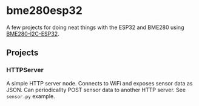 # bme280esp32

A few projects for doing neat things with the ESP32 and BME280 using [BME280-I2C-ESP32](https://github.com/Takatsuki0204/BME280-I2C-ESP32).

## Projects

### HTTPServer

A simple HTTP server node. Connects to WiFi and exposes sensor data as JSON. Can periodicallty POST sensor data to another HTTP server. See `sensor.py` example.
